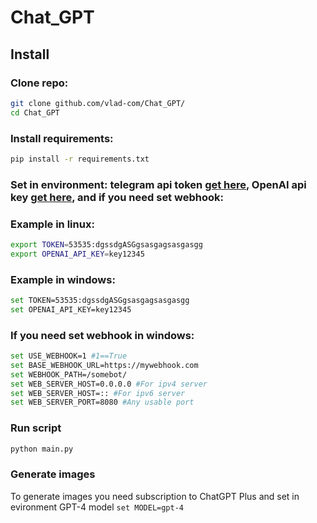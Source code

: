 # Chat_GPT

## Install
### Clone repo:
```bash
git clone github.com/vlad-com/Chat_GPT/
cd Chat_GPT
```
### Install requirements:
```bash
pip install -r requirements.txt
```
### Set in environment: telegram api token [get here](https://t.me/BotFather), OpenAI api key [get here](https://platform.openai.com/account/api-keys), and if you need set webhook:
### Example in linux:
```bash
export TOKEN=53535:dgssdgASGgsasgagsasgasgg
export OPENAI_API_KEY=key12345
```
### Example in windows:
```bash
set TOKEN=53535:dgssdgASGgsasgagsasgasgg
set OPENAI_API_KEY=key12345
```
### If you need set webhook in windows:
```bash
set USE_WEBHOOK=1 #1==True
set BASE_WEBHOOK_URL=https://mywebhook.com
set WEBHOOK_PATH=/somebot/
set WEB_SERVER_HOST=0.0.0.0 #For ipv4 server
set WEB_SERVER_HOST=:: #For ipv6 server
set WEB_SERVER_PORT=8080 #Any usable port
```
### Run script
```bash
python main.py
```
### Generate images
To generate images you need subscription to ChatGPT Plus and set in evironment GPT-4 model `set MODEL=gpt-4`
